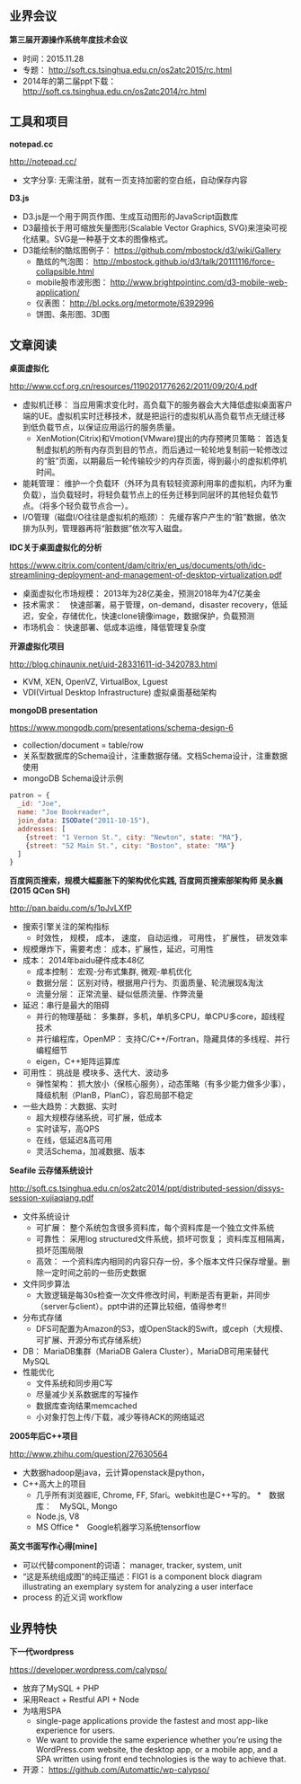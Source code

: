 ## 业界会议


**第三届开源操作系统年度技术会议**
* 时间：2015.11.28
* 专题： http://soft.cs.tsinghua.edu.cn/os2atc2015/rc.html
* 2014年的第二届ppt下载：http://soft.cs.tsinghua.edu.cn/os2atc2014/rc.html


## 工具和项目

**notepad.cc**

http://notepad.cc/
* 文字分享: 无需注册，就有一页支持加密的空白纸，自动保存内容


**D3.js**
* D3.js是一个用于网页作图、生成互动图形的JavaScript函数库
* D3最擅长于用可缩放矢量图形(Scalable Vector Graphics, SVG)来渲染可视化结果。SVG是一种基于文本的图像格式。
* D3能绘制的酷炫图例子： https://github.com/mbostock/d3/wiki/Gallery
   * 酷炫的气泡图： http://mbostock.github.io/d3/talk/20111116/force-collapsible.html
   * mobile股市波形图： http://www.brightpointinc.com/d3-mobile-web-application/
   * 仪表图： http://bl.ocks.org/metormote/6392996
   * 饼图、条形图、3D图

   
## 文章阅读

**桌面虚拟化**

http://www.ccf.org.cn/resources/1190201776262/2011/09/20/4.pdf
* 虚拟机迁移： 当应用需求变化时，高负载下的服务器会大大降低虚拟桌面客户端的UE。虚拟机实时迁移技术，就是把运行的虚拟机从高负载节点无缝迁移到低负载节点，以保证应用运行的服务质量。
   * XenMotion(Citrix)和Vmotion(VMware)提出的内存预拷贝策略： 首选复制虚拟机的所有内存页到目的节点，而后通过一轮轮地复制前一轮修改过的“脏”页面，以期最后一轮传输较少的内存页面，得到最小的虚拟机停机时间。
* 能耗管理： 维护一个负载环（外环为具有较轻资源利用率的虚拟机，内环为重负载），当负载轻时，将轻负载节点上的任务迁移到同层环的其他轻负载节点。（将多个轻负载节点合一）。
* I/O管理（磁盘I/O往往是虚拟机的瓶颈）： 先缓存客户产生的“脏”数据，依次排为队列，管理器再将“脏数据”依次写入磁盘。

**IDC关于桌面虚拟化的分析**

https://www.citrix.com/content/dam/citrix/en_us/documents/oth/idc-streamlining-deployment-and-management-of-desktop-virtualization.pdf
* 桌面虚拟化市场规模： 2013年为28亿美金，预测2018年为47亿美金
* 技术需求：　快速部署，易于管理，on-demand，disaster recovery，低延迟，安全，存储优化，快速clone镜像image，数据保护，负载预测
* 市场机会： 快速部署、低成本运维，降低管理复杂度


**开源虚拟化项目**

http://blog.chinaunix.net/uid-28331611-id-3420783.html
* KVM, XEN, OpenVZ, VirtualBox, Lguest
* VDI(Virtual Desktop Infrastructure) 虚拟桌面基础架构


**mongoDB presentation**

https://www.mongodb.com/presentations/schema-design-6
* collection/document = table/row
* 关系型数据库的Schema设计，注重数据存储。文档Schema设计，注重数据使用
* mongoDB Schema设计示例
```javascript
patron = {
  _id: "Joe",
  name: "Joe Bookreader",
  join_data: ISODate("2011-10-15"),
  addresses: [
    {street: "1 Vernon St.", city: "Newton", state: "MA"},
    {street: "52 Main St.", city: "Boston", state: "MA"}
  ]
}
```


**百度网页搜索，规模大幅膨胀下的架构优化实践, 百度网页搜索部架构师 吴永巍(2015 QCon SH)**

http://pan.baidu.com/s/1pJvLXfP
* 搜索引擎关注的架构指标
   * 时效性， 规模， 成本， 速度， 自动运维， 可用性， 扩展性， 研发效率
* 规模爆炸下，需要考虑： 成本，扩展性，延迟，可用性
* 成本： 2014年baidu硬件成本48亿
   * 成本控制： 宏观-分布式集群, 微观-单机优化
   * 数据分层： 区别对待，根据用户行为、页面质量、轮流展现&淘汰
   * 流量分层： 正常流量、疑似低质流量、作弊流量
* 延迟：串行是最大的阻碍
   * 并行的物理基础： 多集群，多机，单机多CPU，单CPU多core，超线程技术
   * 并行编程库，OpenMP： 支持C/C++/Fortran，隐藏具体的多线程、并行编程细节
   * eigen，C++矩阵运算库
* 可用性： 挑战是 模块多、迭代大、波动多
    * 弹性架构： 抓大放小（保核心服务），动态策略（有多少能力做多少事），降级机制（PlanB，PlanC），容忍局部不稳定
* 一些大趋势：大数据、实时
   * 超大规模存储系统，可扩展，低成本
   * 实时读写，高QPS
   * 在线，低延迟&高可用
   * 灵活Schema，加减数据、版本
   

**Seafile 云存储系统设计**

http://soft.cs.tsinghua.edu.cn/os2atc2014/ppt/distributed-session/dissys-session-xujiaqiang.pdf
* 文件系统设计
   * 可扩展： 整个系统包含很多资料库，每个资料库是一个独立文件系统
   * 可靠性： 采用log structured文件系统，损坏可恢复； 资料库互相隔离，损坏范围局限
   * 高效： 一个资料库内相同的内容只存一份，多个版本文件只保存增量。删除一定时间之前的一些历史数据
* 文件同步算法
   * 大致逻辑是每30s检查一次文件修改时间，判断是否有更新，并同步（server与client）。ppt中讲的还算比较细，值得参考!!
* 分布式存储
   * DFS可配置为Amazon的S3，或OpenStack的Swift，或ceph（大规模、可扩展、开源分布式存储系统）
* DB： MariaDB集群（MariaDB Galera Cluster），MariaDB可用来替代MySQL
* 性能优化
   * 文件系统和同步用C写
   * 尽量减少关系数据库的写操作
   * 数据库查询结果memcached
   * 小对象打包上传/下载，减少等待ACK的网络延迟
   

**2005年后C++项目**

http://www.zhihu.com/question/27630564
* 大数据hadoop是java，云计算openstack是python，
* C++高大上的项目
   * 几乎所有浏览器IE, Chrome, FF, Sfari。webkit也是C++写的。
   *　数据库：　MySQL, Mongo
   * Node.js, V8
   * MS Office
   *　Google机器学习系统tensorflow

   
**英文书面写作心得[mine]**
   * 可以代替component的词语： manager, tracker, system, unit
   * “这是系统组成图”的纯正描述：FIG1 is a component block diagram illustrating an exemplary system for analyzing a user interface
   * process 的近义词 workflow

   
## 业界特快

**下一代wordpress**

https://developer.wordpress.com/calypso/
* 放弃了MySQL + PHP
* 采用React + Restful API + Node
* 为啥用SPA
   * single-page applications provide the fastest and most app-like experience for users. 
   * We want to provide the same experience whether you’re using the WordPress.com website, the desktop app, or a mobile app, and a SPA written using front end technologies is the way to achieve that.
* 开源： https://github.com/Automattic/wp-calypso/
   
   